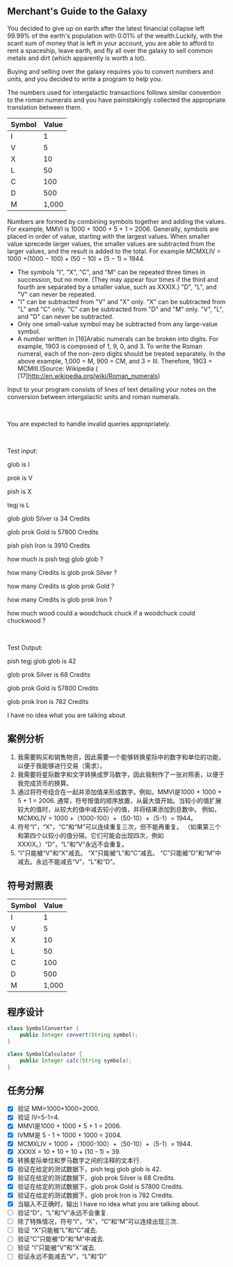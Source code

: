 ## Merchant's Guide to the Galaxy
You decided to give up on earth after the latest financial collapse left 99.99% of the earth's population with 0.01% of the wealth.Luckily, with the scant sum of money that is left in your account, you are able to afford to rent a spaceship, leave earth, and fly all over the galaxy to sell common metals and dirt (which apparently is worth a lot).

Buying and selling over the galaxy requires you to convert numbers and units, and you decided to write a program to help you.

The numbers used for intergalactic transactions follows similar convention to the roman numerals and you have painstakingly collected the appropriate translation between them.

| Symbol      | Value |
| ----------- | ----------- |
| I | 1 |
| V | 5  |
| X | 10 |
| L | 50 |
| C | 100 |
| D | 500 |
| M | 1,000 |

Numbers are formed by combining symbols together and adding the values. For example, MMVI is 1000 + 1000 + 5 + 1 = 2006. Generally, symbols are placed in order of value, starting with the largest values. When smaller value sprecede larger values, the smaller values are subtracted from the larger values, and the result is added to the total. For example MCMXLIV = 1000 +(1000 − 100) + (50 − 10) + (5 − 1) = 1944.

- The symbols "I", "X", "C", and "M" can be repeated three times in succession, but no more. (They may appear four times if the third and fourth are separated by a smaller value, such as XXXIX.) "D", "L", and "V" can never be repeated.
- "I" can be subtracted from "V" and "X" only. "X" can be subtracted from "L" and "C" only. "C" can be subtracted from "D" and "M" only. "V", "L", and "D" can never be subtracted.
- Only one small-value symbol may be subtracted from any large-value symbol.
- A number written in [16]Arabic numerals can be broken into digits. For example, 1903 is composed of 1, 9, 0, and 3. To write the Roman numeral, each of the non-zero digits should be treated separately. In the above example, 1,000 = M, 900 = CM, and 3 = III. Therefore, 1903 = MCMIII.(Source: Wikipedia ( [17]http://en.wikipedia.org/wiki/Roman_numerals)

Input to your program consists of lines of text detailing your notes on the conversion between intergalactic units and roman numerals.

 

You are expected to handle invalid queries appropriately.

 

Test input:

glob is I

prok is V

pish is X

tegj is L

glob glob Silver is 34 Credits

glob prok Gold is 57800 Credits

pish pish Iron is 3910 Credits

how much is pish tegj glob glob ?

how many Credits is glob prok Silver ?

how many Credits is glob prok Gold ?

how many Credits is glob prok Iron ?

how much wood could a woodchuck chuck if a woodchuck could chuckwood ?

 

Test Output:

pish tegj glob glob is 42

glob prok Silver is 68 Credits

glob prok Gold is 57800 Credits

glob prok Iron is 782 Credits

I have no idea what you are talking about


## 案例分析
1. 我需要购买和销售物资，因此需要一个能够转换星际中的数字和单位的功能，以便于我能够进行交易（需求）。
2. 我需要将星际数字和文字转换成罗马数字，因此我制作了一张对照表，以便于我完成货币的换算。
3. 通过将符号组合在一起并添加值来形成数字。例如，MMVI是1000 + 1000 + 5 + 1 = 2006.
通常，符号按值的顺序放置，从最大值开始。当较小的值扩展较大的值时，从较大的值中减去较小的值，并将结果添加到总数中。
例如，MCMXLIV = 1000 +（1000-100）+（50-10）+（5-1）= 1944。
4. 符号“I”，“X”，“C”和“M”可以连续重复三次，但不能再重复。 （如果第三个和第四个以较小的值分隔，它们可能会出现四次，例如XXXIX。）“D”，“L”和“V”永远不会重复。
5. “I”只能被“V”和“X”减去。 “X”只能被“L”和“C”减去。 “C”只能被“D”和“M”中减去。永远不能减去“V”，“L”和“D”。 

## 符号对照表
| Symbol      | Value |
| ----------- | ----------- |
| I | 1 |
| V | 5  |
| X | 10 |
| L | 50 |
| C | 100 |
| D | 500 |
| M | 1,000 |

## 程序设计
```java
class SymbolConverter {
    public Integer convert(String symbol);
}

class SymbolCalculator {
    public Integer calc(String symbols);
}


```

## 任务分解
- [x] 验证 MM=1000+1000=2000.
- [x] 验证 IV=5-1=4.
- [x] MMVI是1000 + 1000 + 5 + 1 = 2006.
- [x] IVMM是 5 - 1 + 1000 + 1000 = 2004.
- [x] MCMXLIV = 1000 +（1000-100）+（50-10）+（5-1）= 1944.
- [x] XXXIX = 10 + 10 + 10 + (10 - 1) = 39.
- [x] 转换星际单位和罗马数字之间的注释的文本行.
- [x] 验证在给定的测试数据下，pish tegj glob glob is 42.
- [x] 验证在给定的测试数据下，glob prok Silver is 68 Credits.
- [x] 验证在给定的测试数据下，glob prok Gold is 57800 Credits.
- [x] 验证在给定的测试数据下，glob prok Iron is 782 Credits.
- [x] 当输入不正确时，输出 I have no idea what you are talking about.
- [ ] 验证“D”，“L”和“V”永远不会重复.
- [ ] 除了特殊情况，符号“I”，“X”，“C”和“M”可以连续出现三次.
- [ ] 验证 “X”只能被“L”和“C”减去.
- [ ] 验证“C”只能被“D”和“M”中减去.
- [ ] 验证 “I”只能被“V”和“X”减去.
- [ ] 验证永远不能减去“V”，“L”和“D”